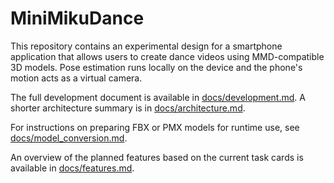# MiniMikuDance

This repository contains an experimental design for a smartphone application
that allows users to create dance videos using MMD-compatible 3D models.
Pose estimation runs locally on the device and the phone's motion acts as a
virtual camera.

The full development document is available in
[docs/development.md](docs/development.md). A shorter architecture summary is in
[docs/architecture.md](docs/architecture.md).

For instructions on preparing FBX or PMX models for runtime use, see
[docs/model_conversion.md](docs/model_conversion.md).

An overview of the planned features based on the current task cards is
available in [docs/features.md](docs/features.md).
